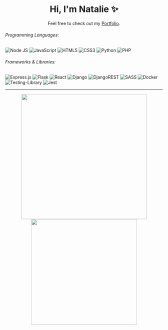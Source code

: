 <h1 align='center'> Hi, I'm Natalie ✨</h1>

<p align='center'>Feel free to check out my <a href="https://nat-portfolio.netlify.app/">Portfolio</a>.</p>

###### Programming Languages:
![Node JS](https://img.shields.io/badge/node.js-%2343853D.svg?&style=for-the-badge&logo=node.js&logoColor=white)
![JavaScript](https://img.shields.io/badge/javascript-%23323330.svg?&style=for-the-badge&logo=javascript&logoColor=%23F7DF1E)
![HTML5](https://img.shields.io/badge/html5-%23E34F26.svg?&style=for-the-badge&logo=html5&logoColor=white)
![CSS3](https://img.shields.io/badge/css3-%231572B6.svg?&style=for-the-badge&logo=css3&logoColor=white)
![Python](https://img.shields.io/badge/python-%2314354C.svg?&style=for-the-badge&logo=python&logoColor=white)
![PHP](https://img.shields.io/badge/php-%23777BB4.svg?style=for-the-badge&logo=php&logoColor=white)

###### Frameworks & Libraries:
![Express.js](https://img.shields.io/badge/express.js-%23404d59.svg?style=for-the-badge&logo=express&logoColor=%2361DAFB)
![Flask](https://img.shields.io/badge/flask-%23000.svg?&style=for-the-badge&logo=flask&logoColor=white)
![React](https://img.shields.io/badge/react-%2320232a.svg?&style=for-the-badge&logo=react&logoColor=%2361DAFB)
![Django](https://img.shields.io/badge/django-%23092E20.svg?&style=for-the-badge&logo=django&logoColor=white)
![DjangoREST](https://img.shields.io/badge/DJANGO-REST-ff1709?style=for-the-badge&logo=django&logoColor=white&color=ff1709&labelColor=gray)
![SASS](https://img.shields.io/badge/SASS-hotpink.svg?&style=for-the-badge&logo=SASS&logoColor=white)
![Docker](https://img.shields.io/badge/docker-%230db7ed.svg?&style=for-the-badge&logo=docker&logoColor=white)
![Testing-Library](https://img.shields.io/badge/-TestingLibrary-%23E33332?&style=for-the-badge&logo=testing-library&logoColor=white)
![Jest](https://img.shields.io/badge/-jest-%23C21325?&style=for-the-badge&logo=jest&logoColor=white)

**** 

<div align="center">
<a href="https://github.com/anuraghazra/github-readme-stats">
  <img align="center" width="400px" src="https://github-readme-stats.vercel.app/api?username=natbibi&count_private=true&show_icons=true&theme=tokyonight&hide_border=true" />
</a>
<a href="https://github.com/anuraghazra/convoychat">
  <img align="center" width="338px" src="https://github-readme-stats.vercel.app/api/top-langs/?username=natbibi&layout=compact&theme=tokyonight&hide_border=true" />
</a>
  </div>
